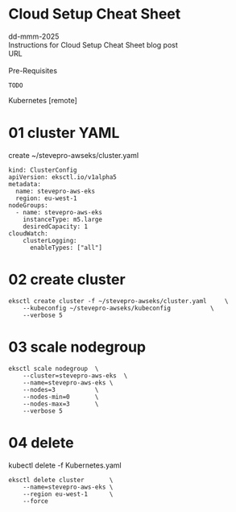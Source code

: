 # Cloud Setup Cheat Sheet
dd-mmm-2025
<br />
Instructions for Cloud Setup Cheat Sheet blog post
<br />URL
<br /><br />
Pre-Requisites
```
TODO
```

Kubernetes [remote]
# 01	cluster YAML
create ~/stevepro-awseks/cluster.yaml
```
kind: ClusterConfig
apiVersion: eksctl.io/v1alpha5
metadata:
  name: stevepro-aws-eks
  region: eu-west-1
nodeGroups:
  - name: stevepro-aws-eks
    instanceType: m5.large
    desiredCapacity: 1
cloudWatch:
    clusterLogging:
      enableTypes: ["all"]
```

# 02	create cluster
```
eksctl create cluster -f ~/stevepro-awseks/cluster.yaml		\
    --kubeconfig ~/stevepro-awseks/kubeconfig			\
    --verbose 5
```

# 03	scale nodegroup
```
eksctl scale nodegroup	\
    --cluster=stevepro-aws-eks	\
    --name=stevepro-aws-eks	\
    --nodes=3			\
    --nodes-min=0		\
    --nodes-max=3		\
    --verbose 5
```

# 04 delete
kubectl delete -f Kubernetes.yaml
```
eksctl delete cluster		\
    --name=stevepro-aws-eks	\
    --region eu-west-1		\
    --force			    
```